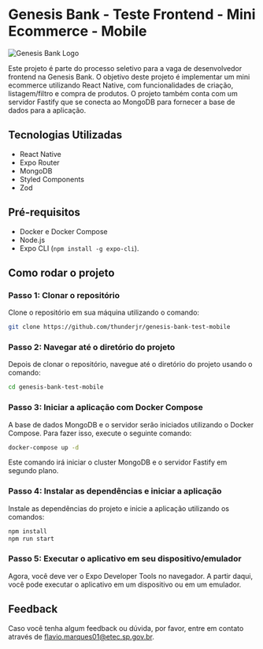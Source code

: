 # Genesis Bank - Teste Frontend - Mini Ecommerce - Mobile

![Genesis Bank Logo](https://media.licdn.com/dms/image/C4D0BAQEEdKNQzQgDAg/company-logo_200_200/0/1588246345601?e=1693440000&v=beta&t=JoOtzuzWTRURWaly4vPYhye8csHpZiTEQtIIF-M0ZlU)

Este projeto é parte do processo seletivo para a vaga de desenvolvedor frontend na Genesis Bank. O objetivo deste projeto é implementar um mini ecommerce utilizando React Native, com funcionalidades de criação, listagem/filtro e compra de produtos. O projeto também conta com um servidor Fastify que se conecta ao MongoDB para fornecer a base de dados para a aplicação.

## Tecnologias Utilizadas

- React Native
- Expo Router
- MongoDB
- Styled Components
- Zod

## Pré-requisitos

- Docker e Docker Compose
- Node.js
- Expo CLI (`npm install -g expo-cli`).

## Como rodar o projeto

### Passo 1: Clonar o repositório

Clone o repositório em sua máquina utilizando o comando:

```bash
git clone https://github.com/thunderjr/genesis-bank-test-mobile
```

### Passo 2: Navegar até o diretório do projeto

Depois de clonar o repositório, navegue até o diretório do projeto usando o comando:

```bash
cd genesis-bank-test-mobile
```

### Passo 3: Iniciar a aplicação com Docker Compose

A base de dados MongoDB e o servidor serão iniciados utilizando o Docker Compose. Para fazer isso, execute o seguinte comando:

```bash
docker-compose up -d
```

Este comando irá iniciar o cluster MongoDB e o servidor Fastify em segundo plano.

### Passo 4: Instalar as dependências e iniciar a aplicação

Instale as dependências do projeto e inicie a aplicação utilizando os comandos:

```bash
npm install
npm run start
```

### Passo 5: Executar o aplicativo em seu dispositivo/emulador

Agora, você deve ver o Expo Developer Tools no navegador. A partir daqui, você pode executar o aplicativo em um dispositivo ou em um emulador.

## Feedback

Caso você tenha algum feedback ou dúvida, por favor, entre em contato através de [flavio.marques01@etec.sp.gov.br](mailto:flavio.marques01@etec.sp.gov.br).
